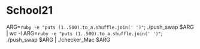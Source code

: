 # School21

ARG=`ruby -e "puts (1..500).to_a.shuffle.join(' ')"`; ./push_swap $ARG | wc -l
ARG=`ruby -e "puts (1..500).to_a.shuffle.join(' ')"`; ./push_swap $ARG | ./checker_Mac $ARG
